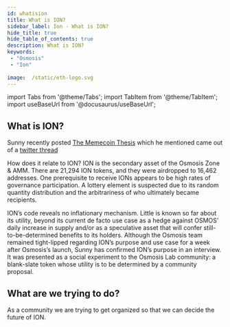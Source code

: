 ```yaml
---
id: whatision
title: What is ION?
sidebar_label: Ion - What is ION?
hide_title: true
hide_table_of_contents: true
description: What is ION?
keywords:
 - "Osmosis"
 - "Ion"
 
image:  /static/eth-logo.svg
---
```


import Tabs from '@theme/Tabs';
import TabItem from '@theme/TabItem';
import useBaseUrl from '@docusaurus/useBaseUrl';

## What is ION?

Sunny recently posted [The Memecoin Thesis](https://www.sunnya97.com/blog/the-memecoin-thesis) which he mentioned came out of a [twitter thread](https://twitter.com/sunnya97/status/1104189251221184513?s=21)

How does it relate to ION? ION is the secondary asset of the Osmosis Zone & AMM. 
There are 21,294 ION tokens, and they were airdropped to 16,462 addresses. 
One prerequisite to receive IONs appears to be high rates of governance participation. 
A lottery element is suspected due to its random quantity distribution and the arbitrariness of who ultimately became recipients. 

ION’s code reveals no inflationary mechanism. 
Little is known so far about its utility, beyond its current de facto use case as a hedge against OSMOS’ daily increase in supply and/or as a speculative asset that will confer still-to-be-determined benefits to its holders. 
Although the Osmosis team remained tight-lipped regarding ION’s purpose and use case for a week after Osmosis’s launch, Sunny has confirmed ION’s purpose in an interview. 
It was presented as a social experiment to the Osmosis Lab community: a blank-slate token whose utility is to be determined by a community proposal. 

## What are we trying to do?

As a community we are trying to get organized so that we can decide the future of ION.